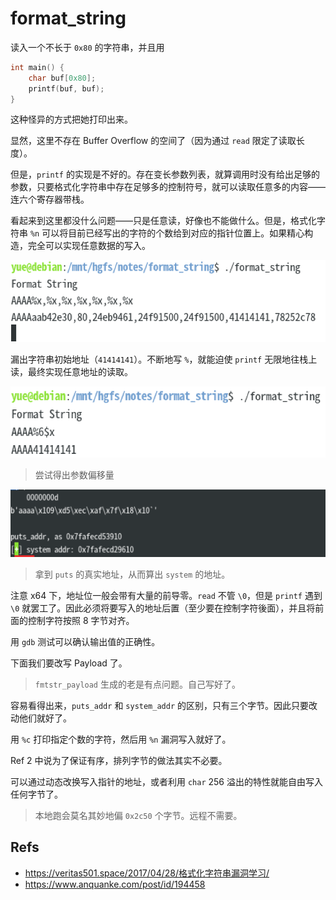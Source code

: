 # format_string

读入一个不长于 `0x80` 的字符串，并且用

```c
int main() {
    char buf[0x80];
    printf(buf, buf);
}
```

这种怪异的方式把她打印出来。

显然，这里不存在 Buffer Overflow 的空间了（因为通过 `read` 限定了读取长度）。

但是，`printf` 的实现是不好的。存在变长参数列表，就算调用时没有给出足够的参数，只要格式化字符串中存在足够多的控制符号，就可以读取任意多的内容——连六个寄存器带栈。

看起来到这里都没什么问题——只是任意读，好像也不能做什么。但是，格式化字符串 `%n` 可以将目前已经写出的字符的个数给到对应的指针位置上。如果精心构造，完全可以实现任意数据的写入。

![image-20201013194459016](notes.assets/image-20201013194459016.png)

漏出字符串初始地址（`41414141`）。不断地写 `%`，就能迫使 `printf` 无限地往栈上读，最终实现任意地址的读取。

![image-20201013194756789](notes.assets/image-20201013194756789.png)

> 尝试得出参数偏移量

![image-20201014100549985](notes.assets/image-20201014100549985.png)

> 拿到 `puts` 的真实地址，从而算出 `system` 的地址。

注意 x64 下，地址位一般会带有大量的前导零。`read` 不管 `\0`，但是 `printf` 遇到 `\0` 就罢工了。因此必须将要写入的地址后置（至少要在控制字符後面），并且将前面的控制字符按照 8 字节对齐。

用 `gdb` 测试可以确认输出值的正确性。

下面我们要改写 Payload 了。

> `fmtstr_payload` 生成的老是有点问题。自己写好了。

容易看得出来，`puts_addr` 和 `system_addr` 的区别，只有三个字节。因此只要改动他们就好了。

用 `%c` 打印指定个数的字符，然后用 `%n` 漏洞写入就好了。

Ref 2 中说为了保证有序，排列字节的做法其实不必要。

可以通过动态改换写入指针的地址，或者利用 `char` 256 溢出的特性就能自由写入任何字节了。

> 本地跑会莫名其妙地偏 `0x2c50` 个字节。远程不需要。

## Refs

* https://veritas501.space/2017/04/28/格式化字符串漏洞学习/
* https://www.anquanke.com/post/id/194458

